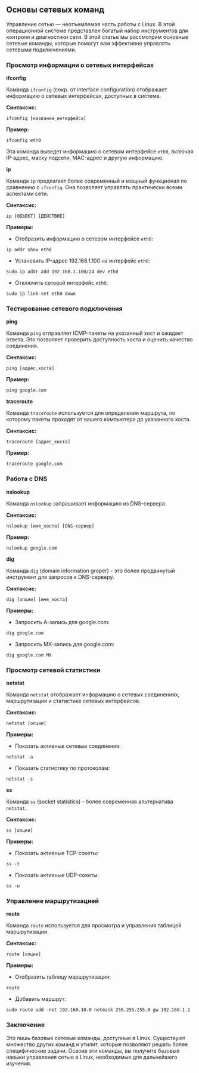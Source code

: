 ## Основы сетевых команд

Управление сетью — неотъемлемая часть работы с Linux. В этой операционной системе представлен богатый набор инструментов для контроля и диагностики сети.  В этой статье мы рассмотрим основные сетевые команды, которые помогут вам эффективно управлять сетевыми подключениями.

### Просмотр информации о сетевых интерфейсах

**ifconfig**

Команда `ifconfig` (сокр. от interface configuration) отображает информацию о сетевых интерфейсах, доступных в системе.

**Синтаксис:**

```
ifconfig [название_интерфейса]
```

**Пример:**

```
ifconfig eth0
```

Эта команда выведет информацию о сетевом интерфейсе `eth0`, включая IP-адрес, маску подсети, MAC-адрес и другую информацию.

**ip**

Команда `ip` предлагает более современный и мощный функционал по сравнению с `ifconfig`.  Она позволяет управлять практически всеми аспектами сети. 

**Синтаксис:**

```
ip [ОБЪЕКТ] [ДЕЙСТВИЕ]
```

**Примеры:**

* Отобразить информацию о сетевом интерфейсе `eth0`:
```
ip addr show eth0
```

* Установить IP-адрес 192.168.1.100 на интерфейс `eth0`:

```
sudo ip addr add 192.168.1.100/24 dev eth0
```

* Отключить сетевой интерфейс `eth0`:

```
sudo ip link set eth0 down
```

### Тестирование сетевого подключения

**ping**

Команда `ping` отправляет ICMP-пакеты на указанный хост и ожидает ответа. Это позволяет проверить доступность хоста и оценить качество соединения.

**Синтаксис:**

```
ping [адрес_хоста]
```

**Пример:**

```
ping google.com
```

**traceroute**

Команда `traceroute` используется для определения маршрута, по которому пакеты проходят от вашего компьютера до указанного хоста. 

**Синтаксис:**

```
traceroute [адрес_хоста]
```

**Пример:**

```
traceroute google.com
```

### Работа с DNS

**nslookup**

Команда `nslookup` запрашивает информацию из DNS-сервера.

**Синтаксис:**

```
nslookup [имя_хоста] [DNS-сервер]
```

**Пример:**

```
nslookup google.com
```

**dig**

Команда `dig` (domain information groper) - это более продвинутый инструмент для запросов к DNS-серверу.

**Синтаксис:**

```
dig [опции] [имя_хоста]
```

**Примеры:**

* Запросить A-запись для google.com:

```
dig google.com
```

* Запросить MX-запись для google.com:

```
dig google.com MX
```

### Просмотр сетевой статистики

**netstat**

Команда `netstat` отображает информацию о сетевых соединениях, маршрутизации и статистике сетевых интерфейсов. 

**Синтаксис:**

```
netstat [опции]
```

**Примеры:**

* Показать активные сетевые соединения:

```
netstat -a
```

* Показать статистику по протоколам:

```
netstat -s
```

**ss**

Команда `ss` (socket statistics) - более современная альтернатива `netstat`.

**Синтаксис:**

```
ss [опции]
```

**Примеры:**

* Показать активные TCP-сокеты:

```
ss -t
```

* Показать активные UDP-сокеты:

```
ss -u
```

### Управление маршрутизацией

**route**

Команда `route` используется для просмотра и управления таблицей маршрутизации.

**Синтаксис:**

```
route [опции]
```

**Примеры:**

* Отобразить таблицу маршрутизации:

```
route
```

* Добавить маршрут:

```
sudo route add -net 192.168.10.0 netmask 255.255.255.0 gw 192.168.1.1
```

### Заключение

Это лишь базовые сетевые команды, доступные в Linux.  Существуют множество других команд и утилит, которые позволяют решать более специфические задачи.  Освоив эти команды, вы получите базовые навыки управления сетью в Linux, необходимые для дальнейшего изучения.
